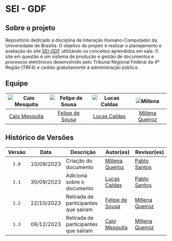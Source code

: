 # SEI - GDF

## Sobre o projeto

Repositório dedicado à disciplina de Interação Humano-Computador da Universidade de Brasília. O objetivo do projeto é realizar o planejamento e avaliação do site [SEI-GDF](https://portalsei.df.gov.br/) utilizando os conceitos aprendidos em sala. O site em questão é um sistema de produção e gestão de documentos e processos eletrônicos desenvolvido pelo Tribunal Regional Federal da 4ª Região (TRF4) e cedido gratuitamente à administração pública. 

## Equipe

| ![Caio Mesquita](https://github.com/Caiomesvie.png) | ![Felipe de Sousa](https://github.com/fsousac.png)|![Lucas Caldas](https://github.com/lucascaldasb.png) | ![Millena](https://github.com/MillenaQueiroz.png) |
| :---: | :---: | :---: | :---: |
| [Caio Mesquita](https://github.com/Caiomesvie) | [Felipe de Sousa](https://github.com/fsousac) | [Lucas Caldas](https://github.com/lucascaldasb) | [Millena Queiroz](https://github.com/MillenaQueiroz) |

## Histórico de Versões

| Versão | Data | Descrição | Autor(es) | Revisor(es) |
| :----: | :--: | --------- | ----------- | ------ |
| `1.0`  | 10/09/2023 | Criação do documento | [Millena Queiroz](https://github.com/MillenaQueiroz)  | [Pablo Santos](https://github.com/pabloheika) |
| `1.1`  | 30/09/2023 | Adiciona sobre o documento | [Lucas Caldas](https://github.com/lucascaldasb)  | [Pablo Santos](https://github.com/pabloheika) |
| `1.2`  | 22/10/2023 | Retirada de participantes que saíram | [Felipe de Sousa](https://github.com/fsousac)  | [Millena Queiroz](https://github.com/MillenaQueiroz) |
| `1.3`  | 06/12/2023 | Retirada de participantes que saíram | [Caio Mesquita](https://github.com/Caiomesvie)| [Millena Queiroz](https://github.com/MillenaQueiroz) |
